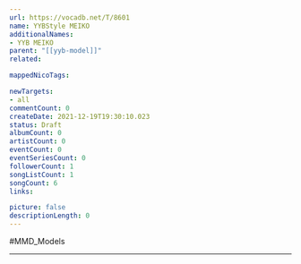 ```yaml
---
url: https://vocadb.net/T/8601
name: YYBStyle MEIKO
additionalNames: 
- YYB MEIKO
parent: "[[yyb-model]]"
related:

mappedNicoTags:

newTargets:
- all
commentCount: 0
createDate: 2021-12-19T19:30:10.023
status: Draft
albumCount: 0
artistCount: 0
eventCount: 0
eventSeriesCount: 0
followerCount: 1
songListCount: 1
songCount: 6
links: 

picture: false
descriptionLength: 0
---
```


#MMD_Models



---

